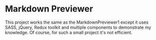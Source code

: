 # Markdown Previewer
This project works the same as the MarkdownPreviewer1 except it uses SASS, jQuery, Redux toolkit and multiple components to demonstrate my knowledge. Of course, for such a small project it's not efficient.